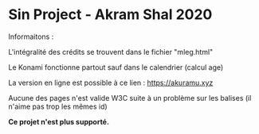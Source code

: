# Sin Project - Akram Shal 2020


Informaitons : 

L'intégralité des crédits se trouvent dans le fichier "mleg.html"

Le Konami fonctionne partout sauf dans le calendrier (calcul age)

La version en ligne est possible à ce lien : https://akuramu.xyz

Aucune des pages n'est valide W3C suite à un problème sur les balises (il n'aime pas trop les mêmes id)

**Ce projet n'est plus supporté.**
